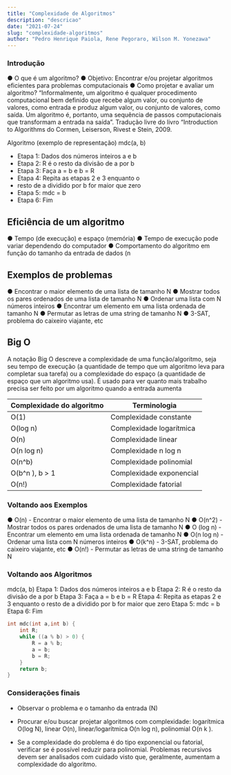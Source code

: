 ```yaml
---
title: "Complexidade de Algoritmos"
description: "descricao"
date: "2021-07-24"
slug: "complexidade-algoritmos"
author: "Pedro Henrique Paiola, Rene Pegoraro, Wilson M. Yonezawa"
---
```

### Introdução
● O que é um algoritmo?
● Objetivo: Encontrar e/ou projetar algoritmos
eficientes para problemas computacionais
● Como projetar e avaliar um algoritmo?
“Informalmente, um algoritmo é qualquer procedimento computacional bem
definido que recebe algum valor, ou conjunto de valores, como entrada e
produz algum valor, ou conjunto de valores, como saída.
Um algoritmo é, portanto, uma sequência de passos computacionais que
transformam a entrada na saída”. Tradução livre do livro “Introduction to
Algorithms do Cormen, Leiserson, Rivest e Stein, 2009.

Algoritmo (exemplo de representação)
mdc(a, b)
- Etapa 1: Dados dos números inteiros a e b
- Etapa 2: R é o resto da divisão de a por b
- Etapa 3: Faça a = b e b = R
- Etapa 4: Repita as etapas 2 e 3 enquanto o
- resto de a dividido por b for maior que zero
- Etapa 5: mdc = b
- Etapa 6: Fim

## Eficiência de um algoritmo
● Tempo (de execução) e espaço (memória)
● Tempo de execução pode variar dependendo do computador
● Comportamento do algoritmo em função do tamanho da entrada de dados (n

## Exemplos de problemas
● Encontrar o maior elemento de uma lista de tamanho N
● Mostrar todos os pares ordenados de uma lista de tamanho N
● Ordenar uma lista com N números inteiros
● Encontrar um elemento em uma lista ordenada de tamanho N
● Permutar as letras de uma string de tamanho N
● 3-SAT, problema do caixeiro viajante, etc

## Big O
A notação Big O descreve a complexidade de uma
função/algoritmo, seja seu tempo de execução (a quantidade de
tempo que um algoritmo leva para completar sua tarefa) ou a
complexidade do espaço (a quantidade de espaço que um
algoritmo usa). É usado para ver quanto mais trabalho precisa ser
feito por um algoritmo quando a entrada aumenta

| Complexidade do algoritmo | Terminologia |  
| ----------- | ----------- |  
| O(1)  | Complexidade constante |  
| O(log n) | Complexidade logarítmica |
| O(n) | Complexidade linear |
| O(n log n) | Complexidade n log n |
| O(n^b) | Complexidade polinomial |
| O(b^n ), b > 1 | Complexidade exponencial |
| O(n!) | Complexidade fatorial |

### Voltando aos Exemplos
● O(n) - Encontrar o maior elemento de uma lista de tamanho N
● O(n^2) - Mostrar todos os pares ordenados de uma lista de tamanho N
● O (log n) - Encontrar um elemento em uma lista ordenada de tamanho N
● O(n log n) - Ordenar uma lista com N números inteiros
● O(k^n) - 3-SAT, problema do caixeiro viajante, etc
● O(n!) - Permutar as letras de uma string de tamanho N

### Voltando aos Algoritmos
mdc(a, b)
Etapa 1: Dados dos números inteiros a e b
Etapa 2: R é o resto da divisão de a por b
Etapa 3: Faça a = b e b = R
Etapa 4: Repita as etapas 2 e 3 enquanto o
resto de a dividido por b for maior que zero
Etapa 5: mdc = b
Etapa 6: Fim

``` C++
int mdc(int a,int b) {
    int R;
    while ((a % b) > 0) {
        R = a % b;
        a = b;
        b = R;
    }
    return b;
}
```

### Considerações finais
- Observar o problema e o tamanho da entrada (N)

- Procurar e/ou buscar projetar algoritmos com complexidade:
logarítmica O(log N), linear O(n), linear/logarítmica O(n log n),
polinomial O(n k ).

- Se a complexidade do problema é do tipo exponencial ou fatorial,
verificar se é possível reduzir para polinomial.
Problemas recursivos devem ser analisados com cuidado visto que,
geralmente, aumentam a complexidade do algoritmo.
